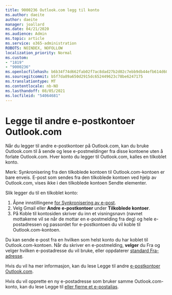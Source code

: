 ```yaml
---
title: 9000236 Outlook.com legg til konto
ms.author: daeite
author: daeite
manager: joallard
ms.date: 04/21/2020
ms.audience: Admin
ms.topic: article
ms.service: o365-administration
ROBOTS: NOINDEX, NOFOLLOW
localization_priority: Normal
ms.custom:
- "1819"
- "9000236"
ms.openlocfilehash: b6b34f74d662fab02f7ac8dad27b2d02c7ebb9db44efb614d6005741d4cebdb2
ms.sourcegitcommit: b5f7da89a650d2915dc652449623c78be6247175
ms.translationtype: MT
ms.contentlocale: nb-NO
ms.lasthandoff: 08/05/2021
ms.locfileid: "54064681"
---
```

# <a name="add-your-other-email-accounts-to-outlookcom"></a>Legge til andre e-postkontoer Outlook.com

Når du legger til andre e-postkontoer på Outlook.com, kan du bruke Outlook.com til å sende og lese e-postmeldinger fra disse kontoene uten å forlate Outlook.com. Hver konto du legger til Outlook.com, kalles en tilkoblet konto.

Merk: Synkronisering fra den tilkoblede kontoen til Outlook.com-kontoen er bare enveis. E-post som sendes fra den tilkoblede kontoen ved hjelp av Outlook.com, vises ikke i den tilkoblede kontoen Sendte elementer.

Slik legger du til en tilkoblet konto:

1. Åpne innstillingene [for Synkronisering av e-post](https://go.microsoft.com/fwlink/?linkid=875264).
2. Velg Gmail eller **Andre** **e-postkontoer** under **Tilkoblede kontoer**.
3. På Koble til kontosiden skriver du inn et visningsnavn (navnet mottakerne vil se når de mottar en e-postmelding fra deg) og hele e-postadressen og passordet for e-postkontoen du vil koble til Outlook.com-kontoen.

Du kan sende e-post fra en hvilken som helst konto du har koblet til Outlook.com-kontoen. Når du skriver en e-postmelding, **velger** du Fra og velger hvilken e-postadresse du vil bruke, eller oppdaterer [standard Fra-adresse](https://go.microsoft.com/fwlink/?linkid=875264).

Hvis du vil ha mer informasjon, kan du lese Legge til andre [e-postkontoer Outlook.com](https://support.office.com/article/c5224df4-5885-4e79-91ba-523aa743f0ba?wt.mc_id=Office_Outlook_com_Alchemy).

Hvis du vil opprette en ny e-postadresse som bruker samme Outlook.com-konto, kan du lese Legge til [eller fjerne et e-postalias](https://support.office.com/article/459b1989-356d-40fa-a689-8f285b13f1f2?wt.mc_id=Office_Outlook_com_Alchemy).